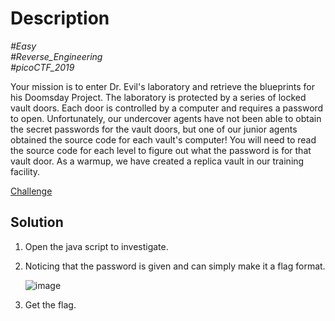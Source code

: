 # Description

_#Easy_<br>
_#Reverse_Engineering_<br>
_#picoCTF_2019_<br>

Your mission is to enter Dr. Evil's laboratory and retrieve the blueprints for his Doomsday Project. The laboratory is protected by a series of locked vault doors. Each door is controlled by a computer and requires a password to open. Unfortunately, our undercover agents have not been able to obtain the secret passwords for the vault doors, but one of our junior agents obtained the source code for each vault's computer! You will need to read the source code for each level to figure out what the password is for that vault door. As a warmup, we have created a replica vault in our training facility.

[Challenge](vault-door-training.java)

## Solution

1. Open the java script to investigate.
2. Noticing that the password is given and can simply make it a flag format.

   ![image](https://github.com/user-attachments/assets/3fe03bc0-a57e-43f5-98e3-93260ff1616a)

3. Get the flag.


